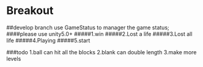 # Breakout
##develop branch use GameStatus to manager the game status;
####please use unity5.0+
#####1.win 
#####2.Lost a life
#####3.Lost all life
#####4.Playing
#####5.start

###todo
1.ball can hit all the blocks
2.blank can double length
3.make more levels


